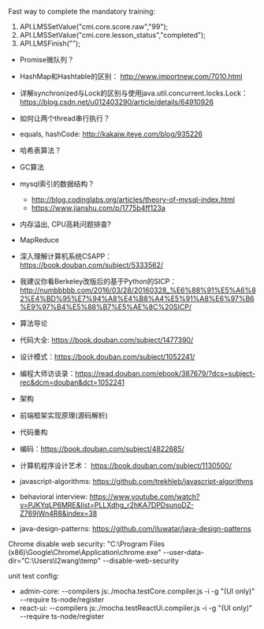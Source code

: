 Fast way to complete the mandatory training:
1. API.LMSSetValue("cmi.core.score.raw","99");
2. API.LMSSetValue("cmi.core.lesson_status","completed");
3. API.LMSFinish("");

- Promise微队列？
- HashMap和Hashtable的区别： http://www.importnew.com/7010.html
- 详解synchronized与Lock的区别与使用java.util.concurrent.locks.Lock：https://blog.csdn.net/u012403290/article/details/64910926
- 如何让两个thread串行执行？ 
- equals, hashCode: http://kakajw.iteye.com/blog/935226
- 哈希表算法？
- GC算法 
- mysql索引的数据结构？
    - http://blog.codinglabs.org/articles/theory-of-mysql-index.html
    - https://www.jianshu.com/p/1775b4ff123a
- 内存溢出, CPU高耗问题排查? 
- MapReduce

- 深入理解计算机系统CSAPP： https://book.douban.com/subject/5333562/
- 我建议你看Berkeley改版后的基于Python的SICP：http://numbbbbb.com/2016/03/28/20160328_%E6%88%91%E5%A6%82%E4%BD%95%E7%94%A8%E4%B8%A4%E5%91%A8%E6%97%B6%E9%97%B4%E5%88%B7%E5%AE%8C%20SICP/
- 算法导论
- 代码大全: https://book.douban.com/subject/1477390/
- 设计模式：https://book.douban.com/subject/1052241/
- 编程大师访谈录：https://read.douban.com/ebook/387679/?dcs=subject-rec&dcm=douban&dct=1052241
- 架构
- 前端框架实现原理(源码解析)
- 代码重构
- 编码：https://book.douban.com/subject/4822685/
- 计算机程序设计艺术： https://book.douban.com/subject/1130500/


- javascript-algorithms: https://github.com/trekhleb/javascript-algorithms
- behavioral interview: https://www.youtube.com/watch?v=PJKYqLP6MRE&list=PLLXdhg_r2hKA7DPDsunoDZ-Z769jWn4R8&index=38
- java-design-patterns: https://github.com/iluwatar/java-design-patterns


Chrome disable web security:
"C:\Program Files (x86)\Google\Chrome\Application\chrome.exe" --user-data-dir="C:\Users\l2wang\temp" --disable-web-security

unit test config:
- admin-core: --compilers js:./mocha.testCore.compiler.js -i -g "\(UI only\)" --require ts-node/register
- react-ui: --compilers js:./mocha.testReactUi.compiler.js -i -g "\(UI only\)" --require ts-node/register
